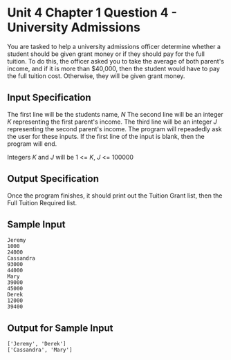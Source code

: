 # Unit 4 Chapter 1 Question 4 - University Admissions
You are tasked to help a university admissions officer determine whether a student should be given grant money or if they should pay for the full tuition. To do this, the officer asked you to take the average of both parent's income, and if it is more than $40,000, then the student would have to pay the full tuition cost. Otherwise, they will be given grant money.

## Input Specification
The first line will be the students name, $N$
The second line will be an integer $K$ representing the first parent's income.
The third line will be an integer $J$ representing the second parent's income.
The program will repeadedly ask the user for these inputs. If the first line of the input is blank, then the program will end.

Integers $K$ and $J$ will be 1 <= $K$, $J$ <= 100000

## Output Specification
Once the program finishes, it should print out the Tuition Grant list, then the Full Tuition Required list.

## Sample Input
```
Jeremy
1000
24000
Cassandra
93000
44000
Mary
39000
45000
Derek
12000
39400

```

## Output for Sample Input
```
['Jeremy', 'Derek']
['Cassandra', 'Mary']
```